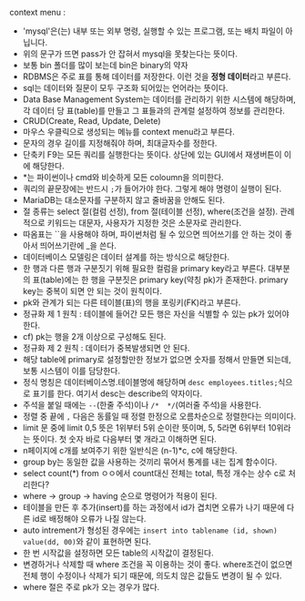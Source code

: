 context menu : 
- 'mysql'은(는) 내부 또는 외부 명령, 실행할 수 있는 프로그램, 또는
배치 파일이 아닙니다.
- 위의 문구가 뜨면 pass가 안 잡혀서 mysql을 못찾는다는 뜻이다.
- 보통 bin 폴더를 많이 보는데 bin은 binary의 약자
- RDBMS은 주로 표를 통해 데이터를 저장한다. 이런 것을 **정형 데이터**라고 부른다.
- sql는 데이터와 질문이 모두 구조화 되어있는 언어라는 뜻이다.
- Data Base Management System는 데이터를 관리하기 위한 시스템에 해당하며, 각 데이터 당 표(table)를 만들고 그 표들과의 관계럴 설정하여 정보를 관리한다.
- CRUD(Create, Read, Update, Delete)
- 마우스 우클릭으로 생성되는 메뉴를 context menu라고 부른다.
- 문자의 경우 길이를 지정해줘야 하며, 최대글자수를 정한다.
- 단축키 F9는 모든 쿼리를 실행한다는 뜻이다. 상단에 있는 GUI에서 재생버튼이 이에 해당한다.
- *는 파이썬이나 cmd와 비슷하게 모든 coloumn을 의미한다.
- 쿼리의 끝문장에는 반드시 `;`가 들어가야 한다. 그렇게 해야 명령이 실행이 된다.
- MariaDB는 대소문자를 구분하지 않고 줄바꿈을 안해도 된다.
- 절 종류는 select 절(컬럼 선정), from 절(테이블 선정), where(조건을 설정). 관례적으로 키워드는 대문자, 사용자가 지정한 것은 소문자로 관리한다.
- 따옴표는 ``을 사용해야 하며, 파이썬처럼 될 수 있으면 띄어쓰기를 안 하는 것이 좋아서 띄어쓰기란에 _을 쓴다.
- 데이터베이스 모델링은 데이터 설계를 하는 방식으로 해당한다.
- 한 행과 다른 행과 구분짓기 위해 필요한 컬럼을 primary key라고 부른다. 대부분의 표(table)에는 한 행을 구분짓은 primary key(약칭 pk)가 존재한다. primary key는 중복이 되면 안 되는 것이 원칙이다.
- pk와 관계가 되는 다른 테이블(표)의 행을 포링키(FK)라고 부른다.
- 정규화 제 1 원칙 : 테이블에 들어간 모든 행은 자신을 식별할 수 있는 pk가 있어야 한다.
 - cf) pk는 행을 2개 이상으로 구성해도 된다.
- 정규화 제 2 원칙 : 데이터가 중복발생되면 안 된다.
- 해당 table에 primary로 설정할만한 정보가 없으면 숫자를 정해서 만들면 되는데, 보통 시스템이 이를 담당한다.
- 정식 명칭은 데이터베이스명.테이블명에 해당하며 `desc employees.titles;`식으로 표기를 한다. 여기서 desc는 describe의 약자이다.
- 주석을 붙일 때에는 `--`(한줄 주석)이나 `/*  */`(여러줄 주석)을 사용한다.
- 정렬 중 끝에 `,` 다음은 동률일 때 정렬 한정으로 오름차순으로 정렬한다는 의미이다.
- limit 문 중에 limit 0,5 뜻은 1위부터 5위 순이란 뜻이며, 5, 5라면 6위부터 10위라는 뜻이다. 첫 숫자 바로 다음부터 몇 개라고 이해하면 된다.
- n페이지에 c개를 보여주기 위한 일반식은 (n-1)*c, c에 해당한다.
- group by는 동일한 값을 사용하는 것끼리 묶어서 통계를 내는 집계 함수이다.
- select count(*) from ㅇㅇ에서 count대신 전체는 total, 특정 개수는 상수 c로 처리한다?
- where -> group -> having 순으로 명령어가 적용이 된다.
- 테이블을 만든 후 추가(insert)를 하는 과정에서 id가 겹치면 오류가 나기 때문에 다른 id로 배정해야 오류가 나질 않는다.
- auto intrement가 형성된 경우에는 `insert into tablename (id, shown) value(dd, 00)`와 같이 표현하면 된다.
- 한 번 시작값을 설정하면 모든 table의 시작값이 결정된다.
- 변경하거나 삭제할 때 where 조건을 꼭 이용하는 것이 좋다. where조건이 없으면 전체 행이 수정이나 삭제가 되기 때문에, 의도치 않은 값들도 변경이 될 수 있다.
- where 절은 주로 pk가 오는 경우가 많다.